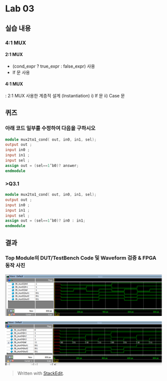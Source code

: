 # Lab 03

## 실습 내용

### **4:1 MUX**

#### **2:1 MUX**
- (cond_expr ? true_expr : false_expr) 사용 
- If 문 사용

#### **4:1 MUX**
: 2:1 MUX 사용한 계층적 설계 (Instantiation) 
i) If 문
ii) Case 문

## 퀴즈

### 아래 코드 일부를 수정하여 다음을 구하시오

```verilog
module mux2to1_cond( out, in0, in1, sel); 
output out ; 
input in0 ; 
input in1 ; 
input sel ; 
assign out = (sel==1’b0)? answer;
endmodule 
```

### >Q3.1

```verilog
module mux2to1_cond( out, in0, in1, sel); 
output out ; 
input in0 ; 
input in1 ; 
input sel ; 
assign out = (sel==1’b0)? in0 : in1;
endmodule 
```

## 결과

### **Top Module의 DUT/TestBench Code 및 Waveform 검증 & FPGA 동작 사진**

![](https://github.com/Chayejin0428/LogicDesign/blob/master/practice03/figs/practice03(mux02-wave).PNG)

![](https://github.com/Chayejin0428/LogicDesign/blob/master/practice03/figs/practice03(mux04-wave).PNG)


> Written with [StackEdit](https://stackedit.io/).
<!--stackedit_data:
eyJoaXN0b3J5IjpbMTEyMDA4MDEyMF19
-->
